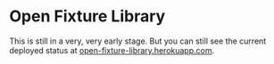 # Open Fixture Library

This is still in a very, very early stage. But you can still see the current deployed status at [open-fixture-library.herokuapp.com](https://open-fixture-library.herokuapp.com/).